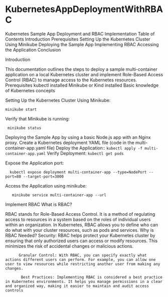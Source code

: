 # KubernetesAppDeploymentWithRBAC
Kubernetes Sample App Deployment and RBAC Implementation
Table of Contents
Introduction
Prerequisites
Setting Up the Kubernetes Cluster
Using Minikube
Deploying the Sample App
Implementing RBAC
Accessing the Application
Conclusion

Introduction

This documentation outlines the steps to deploy a sample multi-container application on a local Kubernetes cluster and implement Role-Based Access Control (RBAC) to manage access to the Kubernetes resources.
Prerequisites
    kubectl installed
    Minikube or Kind installed
    Basic knowledge of Kubernetes concepts

Setting Up the Kubernetes Cluster Using Minikube:
  ```
  minikube start
 ```
Verify that Minikube is running:
```
 minikube status
```

Deploying the Sample App by using a basic Node.js app with an Nginx proxy.
 Create a Kubernetes deployment YAML file (code in the multi-container-app.yaml file)
 Deploy the Application::
    ```
     kubectl apply -f multi-container-app.yaml
    ```
  Verify Deployment:
    ```
     kubectl get pods
    ```

Expose the Application port:
   ```
     kubectl expose deployment multi-container-app --type=NodePort --port=80 --target-port=3000
   ```
Access the Application using minikube:
 ```
    minikube service multi-container-app --url
 ```
 Implement RBAC
What is RBAC?

RBAC stands for Role-Based Access Control. It is a method of regulating access to resources in a system based on the roles of individual users within an organization. In Kubernetes, RBAC allows you to define who can do what with your cluster resources, such as pods and services.
   Why is RBAC Needed?
          Security: RBAC helps protect your Kubernetes cluster by ensuring that only authorized users can access or modify resources. This minimizes the risk of accidental changes or malicious actions.

          Granular Control: With RBAC, you can specify exactly what actions different users can perform. For example, you can allow one user to view resources while restricting another user from making any changes.

           Best Practices: Implementing RBAC is considered a best practice in Kubernetes environments. It helps you manage permissions in a clear and organized way, making it easier to maintain and audit access controls


 
